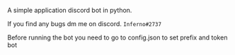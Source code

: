 A simple application discord bot in python.

If you find any bugs dm me on discord. `Inferno#2737`

Before running the bot you need to go to config.json to set prefix and token bot
